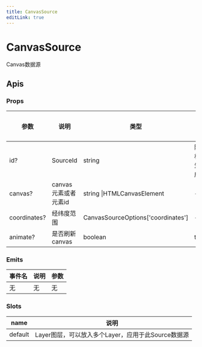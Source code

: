 ```yaml
---
title: CanvasSource
editLink: true
---
```


# CanvasSource

Canvas数据源




## Apis

### Props

| 参数         | 说明                 | 类型                               | 默认值   |
| ------------ | -------------------- | ---------------------------------- | -------- |
| id?          | SourceId             | string                             | 随机生成 |
| canvas?      | canvas元素或者元素id | string \|HTMLCanvasElement         | -        |
| coordinates? | 经纬度范围           | CanvasSourceOptions['coordinates'] | -        |
| animate?     | 是否刷新canvas       | boolean                            | true     |

### Emits

| 事件名 | 说明 | 参数 |
| ------ | ---- | ---- |
| 无     | 无   | 无   |

### Slots

| name    | 说明                                               |
| ------- | -------------------------------------------------- |
| default | Layer图层，可以放入多个Layer，应用于此Source数据源 |

